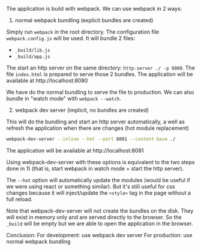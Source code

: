 The application is build with webpack. We can use webpack in 2 ways:

1) normal webpack bundling (explicit bundles are created)

Simply run `webpack` in the root directory. The configuration file `webpack.config.js` will be used. It will bundle 2 files:

- `_build/lib.js`
- `_build/app.js`

The start an http server on the same directory: `http-server ./ -p 8080`. The file `index.html` is prepared to serve those 2 bundles. The application will be available at http://localhost:8080

We have do the normal bundling to serve the file to production. We can also bundle in "watch mode" with `webpack --watch`.

2) webpack dev server (implicit, no bundles are created)

This will do the bundling and start an http server automatically, a well as refresh the application when there are changes (hot module replacement)

```bash
webpack-dev-server --inline --hot --port 8081 --content-base ./
```

The application will be available at http://localhost:8081

Using webpack-dev-server with these options is equivalent to the two steps done in 1) (that is, start webpack in watch mode + start the http server).

The `--hot` option will automatically update the modules (would be useful if we were using react or something similar). But it's still useful for css changes because it will inject/update the `<style>` tag in the page without a full reload.

Note that webpack-dev-server will not create the bundles on the disk. They will exist in memory only and are served directly to the browser. So the `_build` will be empty but we are able to open the application in the browser.

Conclusion:
For development: use webpack dev server
For production: use normal webpack bundling

